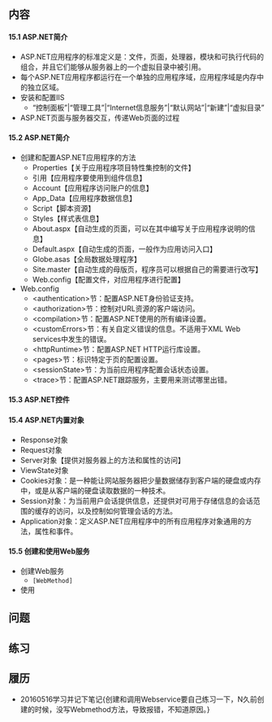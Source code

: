 ##  内容

#### 15.1 ASP.NET简介
+ ASP.NET应用程序的标准定义是：文件，页面，处理器，模块和可执行代码的组合，并且它们能够从服务器上的一个虚拟目录中被引用。
+ 每个ASP.NET应用程序都运行在一个单独的应用程序域，应用程序域是内存中的独立区域。
+ 安装和配置IIS
	+ “控制面板”|“管理工具”|“Internet信息服务”|“默认网站”|“新建”|“虚拟目录”
+ ASP.NET页面与服务器交互，传递Web页面的过程

#### 15.2 ASP.NET简介
+ 创建和配置ASP.NET应用程序的方法
	+ Properties【关于应用程序项目特性集控制的文件】
	+ 引用【应用程序要使用到组件信息】
	+ Account【应用程序访问账户的信息】
	+ App_Data【应用程序数据信息】
	+ Script【脚本资源】
	+ Styles【样式表信息】
	+ About.aspx【自动生成的页面，可以在其中编写关于应用程序说明的信息】
	+ Default.aspx【自动生成的页面，一般作为应用访问入口】
	+ Globe.asas【全局数据处理程序】
	+ Site.master【自动生成的母版页，程序员可以根据自己的需要进行改写】
	+ Web.config【配置文件，对应用程序进行配置】
+ Web.config
	+ \<authentication>节：配置ASP.NET身份验证支持。
	+ \<authorization>节：控制对URL资源的客户端访问。
	+ \<compilation>节：配置ASP.NET使用的所有编译设置。
	+ \<customErrors>节：有关自定义错误的信息。不适用于XML Web services中发生的错误。
	+ \<httpRuntime>节：配置ASP.NET HTTP运行库设置。
	+ \<pages>节：标识特定于页的配置设置。
	+ \<sessionState>节：为当前应用程序配置会话状态设置。
	+ \<trace>节：配置ASP.NET跟踪服务，主要用来测试哪里出错。

#### 15.3 ASP.NET控件

#### 15.4 ASP.NET内置对象
+ Response对象
+ Request对象
+ Server对象【提供对服务器上的方法和属性的访问】
+ ViewState对象
+ Cookies对象：是一种能让网站服务器把少量数据储存到客户端的硬盘或内存中，或是从客户端的硬盘读取数据的一种技术。
+ Session对象：为当前用户会话提供信息，还提供对可用于存储信息的会话范围的缓存的访问，以及控制如何管理会话的方法。
+ Application对象：定义ASP.NET应用程序中的所有应用程序对象通用的方法，属性和事件。


#### 15.5 创建和使用Web服务
+ 创建Web服务
	+ `[WebMethod]`
+ 使用

## 问题

## 练习

## 履历
+ 20160516学习并记下笔记{创建和调用Webservice要自己练习一下，N久前创建的时候，没写Webmethod方法，导致报错，不知道原因。}
